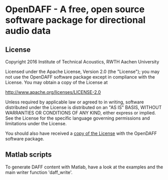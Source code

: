 
# OpenDAFF - A free, open source software package for directional audio data

## License

Copyright 2016 Institute of Technical Acoustics, RWTH Aachen University

Licensed under the Apache License, Version 2.0 (the "License");
you may not use the OpenDAFF software package except in compliance with the License.
You may obtain a copy of the License at

<http://www.apache.org/licenses/LICENSE-2.0>

Unless required by applicable law or agreed to in writing, software
distributed under the License is distributed on an "AS IS" BASIS,
WITHOUT WARRANTIES OR CONDITIONS OF ANY KIND, either express or implied.
See the License for the specific language governing permissions and
limitations under the License.

You should also have received a [copy of the License](LICENSE.md) with the OpenDAFF software package.

## Matlab scripts

To generate DAFF content with Matlab, have a look at the examples and the main writer function 'daff_write'.